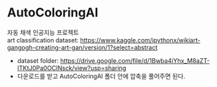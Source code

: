 # AutoColoringAI
자동 채색 인공지능 프로젝트  
art classification dataset: https://www.kaggle.com/ipythonx/wikiart-gangogh-creating-art-gan/version/1?select=abstract  

- dataset folder: https://drive.google.com/file/d/1Bwba4iYhx_M8aZT-lTKtJ0Pa0OClNsck/view?usp=sharing
- 다운로드를 받고 AutoColoringAI 폴더 안에 압축을 풀어주면 된다.
